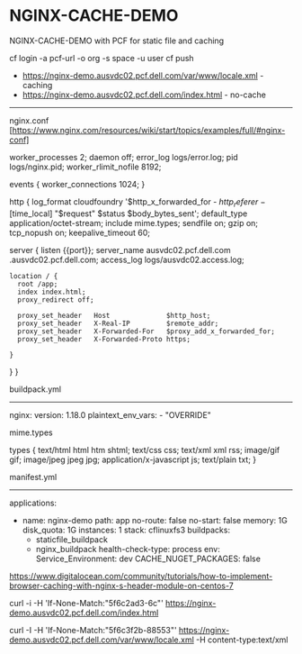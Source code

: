 # NGINX-CACHE-DEMO
NGINX-CACHE-DEMO with PCF for static file and caching

cf login -a pcf-url -o org -s space -u user
cf push

* https://nginx-demo.ausvdc02.pcf.dell.com/var/www/locale.xml - caching
* https://nginx-demo.ausvdc02.pcf.dell.com/index.html - no-cache

----------------------------------------------------------------------
nginx.conf [https://www.nginx.com/resources/wiki/start/topics/examples/full/#nginx-conf]

worker_processes 2;
daemon off;
error_log  logs/error.log;
pid        logs/nginx.pid;
worker_rlimit_nofile 8192;

events { worker_connections 1024; }

http {
  log_format cloudfoundry '$http_x_forwarded_for - $http_referer - [$time_local] "$request" $status $body_bytes_sent';
  default_type application/octet-stream;
  include mime.types;
  sendfile on;
  gzip on;
  tcp_nopush on;
  keepalive_timeout 60;

  server {
    listen {{port}};
    server_name ausvdc02.pcf.dell.com .ausvdc02.pcf.dell.com;
	access_log   logs/ausvdc02.access.log;
	
    location / {
      root /app;
      index index.html;
      proxy_redirect off;

      proxy_set_header   Host              $http_host;
      proxy_set_header   X-Real-IP         $remote_addr;
      proxy_set_header   X-Forwarded-For   $proxy_add_x_forwarded_for;
      proxy_set_header   X-Forwarded-Proto https;

    }
  }
}

buildpack.yml

---
nginx:
  version: 1.18.0
  plaintext_env_vars:
    - "OVERRIDE"

mime.types

types {
  text/html                             html htm shtml;
  text/css                              css;
  text/xml                              xml rss;
  image/gif                             gif;
  image/jpeg                            jpeg jpg;
  application/x-javascript              js;
  text/plain                            txt;
 }


manifest.yml

---
applications:
- name: nginx-demo
  path: app
  no-route: false
  no-start: false
  memory: 1G
  disk_quota: 1G
  instances: 1
  stack: cflinuxfs3
  buildpacks: 
  - staticfile_buildpack
  - nginx_buildpack
  health-check-type: process
  env:
    Service_Environment: dev
    CACHE_NUGET_PACKAGES: false


https://www.digitalocean.com/community/tutorials/how-to-implement-browser-caching-with-nginx-s-header-module-on-centos-7

curl -i -H 'If-None-Match:"5f6c2ad3-6c"' https://nginx-demo.ausvdc02.pcf.dell.com/index.html

curl -I -H 'If-None-Match:"5f6c3f2b-88553"' https://nginx-demo.ausvdc02.pcf.dell.com/var/www/locale.xml -H content-type:text/xml

